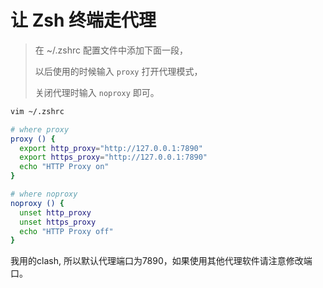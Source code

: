 # 让 Zsh 终端走代理

> 在 ~/.zshrc 配置文件中添加下面一段，
>
> 以后使用的时候输入 `proxy` 打开代理模式，
>
> 关闭代理时输入 `noproxy` 即可。

```bash
vim ~/.zshrc

# where proxy
proxy () {
  export http_proxy="http://127.0.0.1:7890"
  export https_proxy="http://127.0.0.1:7890"
  echo "HTTP Proxy on"
}

# where noproxy
noproxy () {
  unset http_proxy
  unset https_proxy
  echo "HTTP Proxy off"
}
```

我用的clash, 所以默认代理端口为7890，如果使用其他代理软件请注意修改端口。

